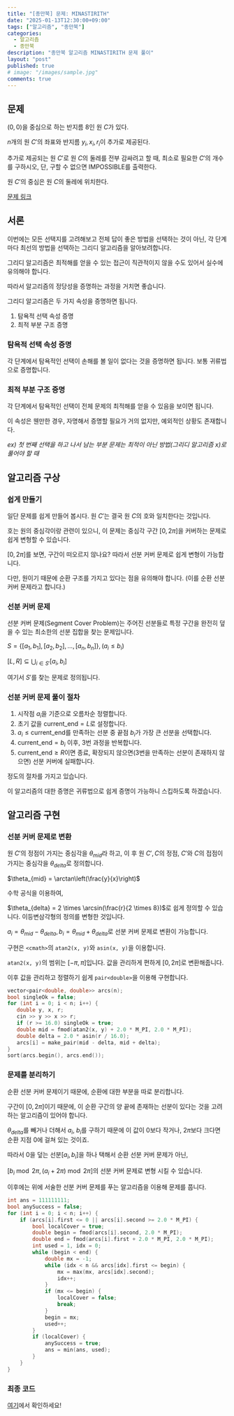 ```yaml
---
title: "[종만북] 문제: MINASTIRITH"
date: "2025-01-13T12:30:00+09:00"
tags: ["알고리즘", "종만북"]
categories:
  - 알고리즘
  - 종만북
description: "종만북 알고리즘 MINASTIRITH 문제 풀이"
layout: "post"
published: true
# image: "/images/sample.jpg"
comments: true
---
```


## 문제
$(0,0)$을 중심으로 하는 반지름 $8$인 원 $C$가 있다.

$n$개의 원 $C'$의 좌표와 반지름 $y_i, x_i, r_i$이 추가로 제공된다.

추가로 제공되는 원 $C'$로 원 $C$의 둘레를 전부 감싸려고 할 때, 최소로 필요한 $C'$의 개수를 구하시오, 단, 구할 수 없으면 IMPOSSIBLE를 출력한다.

원 $C'$의 중심은 원 $C$의 둘레에 위치한다.

[문제 링크](https://algospot.com/judge/problem/read/MINASTIRITH)

## 서론
이번에는 모든 선택지를 고려해보고 전체 답이 좋은 방법을 선택하는 것이 아닌, 각 단계마다 최선의 방법을 선택하는 그리디 알고리즘을 알아보려합니다.

그리디 알고리즘은 최적해를 얻을 수 있는 접근이 직관적이지 않을 수도 있어서 실수에 유의해야 합니다. 

따라서 알고리즘의 정당성을 증명하는 과정을 거치면 좋습니다.

그리디 알고리즘은 두 가지 속성을 증명하면 됩니다.
1. 탐욕적 선택 속성 증명
2. 최적 부분 구조 증명
   
### 탐욕적 선택 속성 증명
각 단계에서 탐욕적인 선택이 손해를 볼 일이 없다는 것을 증명하면 됩니다. 보통 귀류법으로 증명합니다.

### 최적 부분 구조 증명
각 단계에서 탐욕적인 선택이 전체 문제의 최적해를 얻을 수 있음을 보이면 됩니다.

이 속성은 웬만한 경우, 자명해서 증명할 필요가 거의 없지만, 예외적인 상황도 존재합니다.

*ex) 첫 번째 선택을 하고 나서 남는 부분 문제는 최적이 아닌 방법(그리디 알고리즘 x)로 풀어야 할 때*

## 알고리즘 구상
### 쉽게 만들기
일단 문제를 쉽게 만들어 봅시다. 원 $C'$는 결국 원 $C$의 호와 일치한다는 것입니다.

호는 원의 중심각이랑 관련이 있으니, 이 문제는 중심각 구간 $[0, 2\pi]$을 커버하는 문제로 쉽게 변형할 수 있습니다.

$[0, 2\pi]$를 보면, 구간이 떠오르지 않나요? 따라서 선분 커버 문제로 쉽게 변형이 가능합니다.

다만, 원이기 때문에 순환 구조를 가지고 있다는 점을 유의해야 합니다. (이를 순환 선분 커버 문제라고 합니다.)

### 선분 커버 문제
선분 커버 문제(Segment Cover Problem)는 주어진 선분들로 특정 구간을 완전히 덮을 수 있는 최소한의 선분 집합을 찾는 문제입니다.

$S = \{ [a_1, b_1], [a_2, b_2], \dots, [a_n, b_n] \}, (a_i \leq b_i)$

$[L, R] \subseteq \bigcup_{i \in S'} [a_i, b_i]$

여기서 $S'$를 찾는 문제로 정의됩니다. 

### 선분 커버 문제 풀이 절차
1. 시작점 $a_i$을 기준으로 오름차순 정렬합니다.
2. 초기 값을 $\text{current\_end} = L$로 설정합니다.
3. $a_i \leq \text{current\_end}$를 만족하는 선분 중 끝점 $b_i$가 가장 큰 선분을 선택합니다.
4. $\text{current\_end} = b_i$ 이후, 3번 과정을 반복합니다.
5. $\text{current\_end} ≥ R$이면 종료, 확장되지 않으면(3번을 만족하는 선분이 존재하지 않으면) 선분 커버에 실패합니다.

정도의 절차를 가지고 있습니다.

이 알고리즘의 대한 증명은 귀류법으로 쉽게 증명이 가능하니 스킵하도록 하겠습니다.

## 알고리즘 구현
### 선분 커버 문제로 변환
원 $C'$의 정점이 가지는 중심각을 $\theta_{mid}$라 하고, 이 후 원 $C', C$의 정점, $C'$와 $C$의 접점이 가지는 중심각을 $\theta_{delta}$로 정의합니다.

$\theta_{mid} = \arctan\left(\frac{y}{x}\right)$

수학 공식을 이용하여, 

$\theta_{delta} = 2 \times \arcsin(\frac{r}{2 \times 8})$로 쉽게 정의할 수 있습니다. 이등변삼각형의 정의를 변형한 것입니다.

$a_i = \theta_{mid} - \theta_{delta}, b_i = \theta_{mid} + \theta_{delta}$로 선분 커버 문제로 변환이 가능합니다.

구현은 ```<cmath>```의 ```atan2(x, y)```와 ```asin(x, y)```을 이용합니다.

```atan2(x, y)```의 범위는 $[-\pi, \pi]$입니다. 값을 관리하게 편하게 $[0, 2\pi]$로 변환해줍니다.

이후 값을 관리하고 정렬하기 쉽게 ```pair<double>```을 이용해 구현합니다.

```c++
vector<pair<double, double>> arcs(n);
bool singleOk = false;
for (int i = 0; i < n; i++) {
   double y, x, r;
   cin >> y >> x >> r;
   if (r >= 16.0) singleOk = true;
   double mid = fmod(atan2(x, y) + 2.0 * M_PI, 2.0 * M_PI);
   double delta = 2.0 * asin(r / 16.0);
   arcs[i] = make_pair(mid - delta, mid + delta);
}
sort(arcs.begin(), arcs.end());
```

### 문제를 분리하기
순환 선분 커버 문제이기 때문에, 순환에 대한 부분을 따로 분리합니다.

구간이 $[0, 2\pi]$이기 때문에, 이 순환 구간의 양 끝에 존재하는 선분이 있다는 것을 고려하는 알고리즘이 있어야 합니다.

$\theta_{delta}$를 빼거나 더해서 $a_i$, $b_i$를 구하기 때문에 이 값이 $0$보다 작거나, $2 \pi$보다 크다면 순환 지점 0에 걸쳐 있는 것이죠.

따라서 0을 덮는 선분$[a_i, b_i]$을 하나 택해서 순환 선분 커버 문제가 아닌,

$[b_i \bmod 2\pi, (a_i + 2\pi) \bmod 2\pi]$의 선분 커버 문제로 변형 시킬 수 있습니다.

이후에는 위에 서술한 선분 커버 문제를 푸는 알고리즘을 이용해 문제를 풉니다.

```c++
int ans = 111111111;
bool anySuccess = false;
for (int i = 0; i < n; i++) {
    if (arcs[i].first <= 0 || arcs[i].second >= 2.0 * M_PI) {
        bool localCover = true;
        double begin = fmod(arcs[i].second, 2.0 * M_PI);
        double end = fmod(arcs[i].first + 2.0 * M_PI, 2.0 * M_PI);
        int used = 1, idx = 0;
        while (begin < end) {
            double mx = -1;
            while (idx < n && arcs[idx].first <= begin) {
                mx = max(mx, arcs[idx].second);
                idx++;
            }
            if (mx <= begin) {
                localCover = false;
                break;
            }
            begin = mx;
            used++;
        }
        if (localCover) {
            anySuccess = true;
            ans = min(ans, used);
        }
    }
}
```

### 최종 코드
[여기](https://github.com/sossos5989/algorithm/blob/main/algospot/minastirith.cc)에서 확인하세요!

